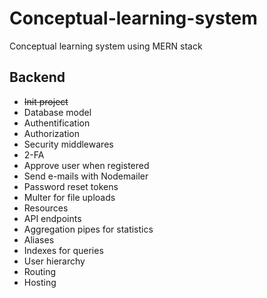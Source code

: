 # Conceptual-learning-system
Conceptual learning system using MERN stack
<h2>Backend</h2>
<ul>
  <li><s>Init project</s></li>
  <li>Database model</li>
  <li>Authentification</li>
  <li>Authorization</li>
  <li>Security middlewares</li>
  <li>2-FA</li>
  <li>Approve user when registered</li>
  <li>Send e-mails with Nodemailer</li>
  <li>Password reset tokens</li>
  <li>Multer for file uploads</li>
  <li>Resources</li>
  <li>API endpoints</li>
  <li>Aggregation pipes for statistics</li>
  <li>Aliases</li>
  <li>Indexes for queries</li>
  <li>User hierarchy</li>
  <li>Routing</li>
  <li>Hosting</li>
</ul>
